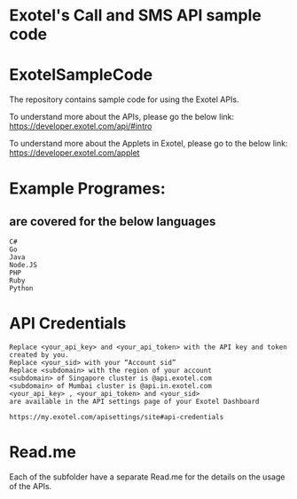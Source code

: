
Exotel's Call and SMS API sample code
=======
# ExotelSampleCode
The repository contains sample code for using the Exotel APIs. 

To understand more about the APIs, please go the below link:
https://developer.exotel.com/api/#intro

To understand more about the Applets in Exotel, please go to the below link:
https://developer.exotel.com/applet


# Example Programes:
## are covered for the below languages
    C#
    Go
    Java
    Node.JS
    PHP
    Ruby
    Python
    
# API Credentials

    Replace <your_api_key> and <your_api_token> with the API key and token created by you.
    Replace <your_sid> with your “Account sid”
    Replace <subdomain> with the region of your account
    <subdomain> of Singapore cluster is @api.exotel.com
    <subdomain> of Mumbai cluster is @api.in.exotel.com
    <your_api_key> , <your_api_token> and <your_sid> 
    are available in the API settings page of your Exotel Dashboard 
    
    https://my.exotel.com/apisettings/site#api-credentials
    
    
# Read.me
Each of the subfolder have a separate Read.me for the details on the usage of the APIs.
